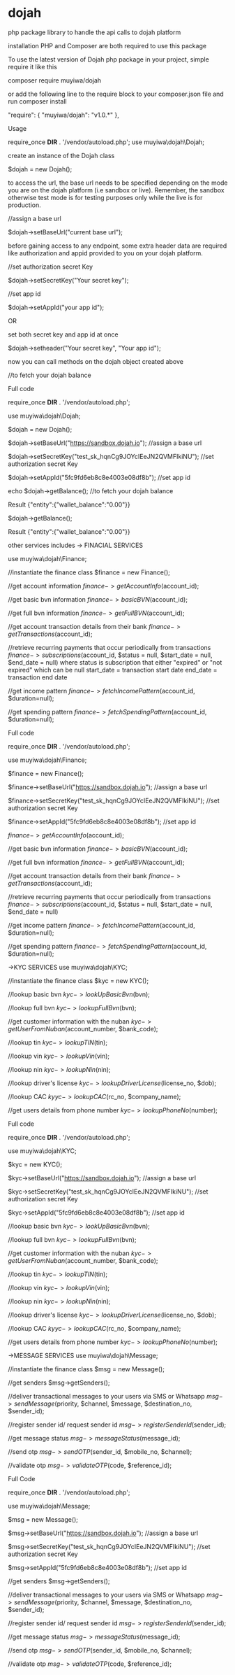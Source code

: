 # dojah
php package library to handle the api calls to dojah platform


installation
PHP and Composer are both required to use this package

To use the latest version of Dojah php package in your project, simple require it like this

composer require muyiwa/dojah

or add the following line to the require block to your composer.json file and run composer install

"require": {
        "muyiwa/dojah": "v1.0.*"
},

Usage

require_once __DIR__ . '/vendor/autoload.php';
use muyiwa\dojah\Dojah;

create an instance of the Dojah class

$dojah = new Dojah();

to access the url, the base url needs to be specified depending on the mode you are on the dojah platform (i.e sandbox or live). Remember, the sandbox otherwise test mode is for testing purposes only while the live is for production.

//assign a base url

$dojah->setBaseUrl("current base url");

before gaining access to any endpoint, some extra header data are required like authorization and appid provided to you on your dojah platform.

//set authorization secret Key

$dojah->setSecretKey("Your secret key");

//set app id

$dojah->setAppId("your app id");

OR 

set both secret key and app id at once

$dojah->setheader("Your secret key", "Your app id");

now you can call methods on the dojah object created above

//to fetch your dojah balance

Full code

require_once __DIR__ . '/vendor/autoload.php';

use muyiwa\dojah\Dojah;

$dojah = new Dojah();

$dojah->setBaseUrl("https://sandbox.dojah.io");  //assign a base url

$dojah->setSecretKey("test_sk_hqnCg9JOYcIEeJN2QVMFIkiNU"); //set authorization secret Key

$dojah->setAppId("5fc9fd6eb8c8e4003e08df8b"); //set app id

echo $dojah->getBalance(); //to fetch your dojah balance

Result
{"entity":{"wallet_balance":"0.00"}}

$dojah->getBalance(); 

Result
{"entity":{"wallet_balance":"0.00"}}


other services includes
-> FINACIAL SERVICES

use muyiwa\dojah\Finance;

//instantiate the finance class
$finance = new Finance();

//get account information
$finance->getAccountInfo($account_id);

//get basic bvn information
$finance->basicBVN($account_id);

//get full bvn information
$finance->getFullBVN($account_id);

//get account transaction details from their bank
 $finance->getTransactions($account_id);

//retrieve recurring payments that occur periodically from transactions
$finance->subscriptions($account_id, $status = null, $start_date = null, $end_date = null)
where status is subscription that either "expired" or "not expired" which can be null
        start_date = transaction start date
        end_date = transaction end date


//get income pattern
$finance->fetchIncomePattern($account_id, $duration=null);

//get spending pattern
$finance->fetchSpendingPattern($account_id, $duration=null);


Full code

require_once __DIR__ . '/vendor/autoload.php';

use muyiwa\dojah\Finance;

$finance = new Finance();

$finance->setBaseUrl("https://sandbox.dojah.io");  //assign a base url

$finance->setSecretKey("test_sk_hqnCg9JOYcIEeJN2QVMFIkiNU"); //set authorization secret Key

$finance->setAppId("5fc9fd6eb8c8e4003e08df8b"); //set app id

$finance->getAccountInfo($account_id);

//get basic bvn information
$finance->basicBVN($account_id);

//get full bvn information
$finance->getFullBVN($account_id);

//get account transaction details from their bank
 $finance->getTransactions($account_id);

//retrieve recurring payments that occur periodically from transactions
$finance->subscriptions($account_id, $status = null, $start_date = null, $end_date = null)

//get income pattern
$finance->fetchIncomePattern($account_id, $duration=null);

//get spending pattern
$finance->fetchSpendingPattern($account_id, $duration=null);


->KYC SERVICES
use muyiwa\dojah\KYC;

//instantiate the finance class
$kyc = new KYC();

//lookup basic bvn
$kyc->lookUpBasicBvn($bvn);

//lookup full bvn
$kyc->lookupFullBvn($bvn);

//get customer information with the nuban
$kyc->getUserFromNuban($account_number, $bank_code);

//lookup tin
$kyc->lookupTIN($tin);

//lookup vin
$kyc->lookupVin($vin);

//lookup nin
$kyc->lookupNin($nin);

//lookup driver's license
$kyc->lookupDriverLicense($license_no, $dob);

//lookup CAC
$kyyc->lookupCAC($rc_no, $company_name);

//get users details from phone number
$kyc->lookupPhoneNo($number);

Full code

require_once __DIR__ . '/vendor/autoload.php';

use muyiwa\dojah\KYC;

$kyc = new KYC();

$kyc->setBaseUrl("https://sandbox.dojah.io");  //assign a base url

$kyc->setSecretKey("test_sk_hqnCg9JOYcIEeJN2QVMFIkiNU"); //set authorization secret Key

$kyc->setAppId("5fc9fd6eb8c8e4003e08df8b"); //set app id

//lookup basic bvn
$kyc->lookUpBasicBvn($bvn);

//lookup full bvn
$kyc->lookupFullBvn($bvn);

//get customer information with the nuban
$kyc->getUserFromNuban($account_number, $bank_code);

//lookup tin
$kyc->lookupTIN($tin);

//lookup vin
$kyc->lookupVin($vin);

//lookup nin
$kyc->lookupNin($nin);

//lookup driver's license
$kyc->lookupDriverLicense($license_no, $dob);

//lookup CAC
$kyyc->lookupCAC($rc_no, $company_name);

//get users details from phone number
$kyc->lookupPhoneNo($number);


->MESSAGE SERVICES
use muyiwa\dojah\Message;

//instantiate the finance class
$msg = new Message();

//get senders
$msg->getSenders();

//deliver transactional messages to your users via SMS or Whatsapp
$msg->sendMessage($priority, $channel, $message, $destination_no, $sender_id);

//register sender id/ request sender id
$msg->registerSenderId($sender_id);

//get message status
$msg->messageStatus($message_id);

//send otp
$msg->sendOTP($sender_id, $mobile_no, $channel);

//validate otp
$msg->validateOTP($code, $reference_id);

Full Code

require_once __DIR__ . '/vendor/autoload.php';

use muyiwa\dojah\Message;

$msg = new Message();

$msg->setBaseUrl("https://sandbox.dojah.io");  //assign a base url

$msg->setSecretKey("test_sk_hqnCg9JOYcIEeJN2QVMFIkiNU"); //set authorization secret Key

$msg->setAppId("5fc9fd6eb8c8e4003e08df8b"); //set app id

//get senders
$msg->getSenders();

//deliver transactional messages to your users via SMS or Whatsapp
$msg->sendMessage($priority, $channel, $message, $destination_no, $sender_id);

//register sender id/ request sender id
$msg->registerSenderId($sender_id);

//get message status
$msg->messageStatus($message_id);

//send otp
$msg->sendOTP($sender_id, $mobile_no, $channel);

//validate otp
$msg->validateOTP($code, $reference_id);
 

